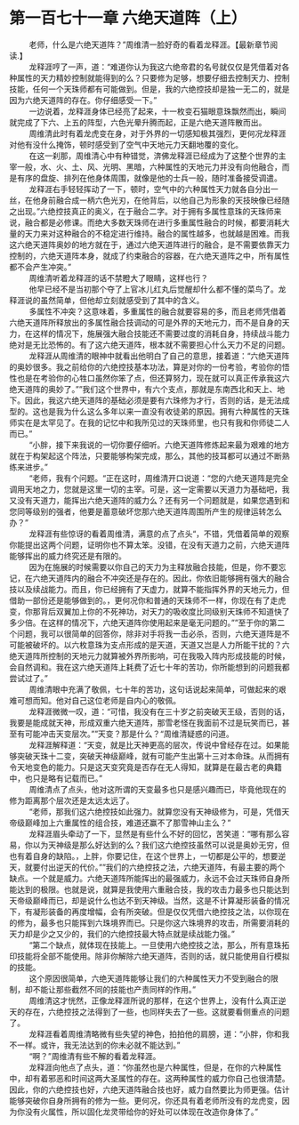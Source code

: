 <h1>第一百七十一章 六绝天道阵（上）</h1>
<div id="content">&nbsp&nbsp&nbsp&nbsp&nbsp&nbsp&nbsp&nbsp
 老师，什么是六绝天道阵？”周维清一脸好奇的看着龙释涯。【最新章节阅读.】
 <br/>&nbsp&nbsp&nbsp&nbsp&nbsp&nbsp&nbsp&nbsp
 龙释涯哼了一声，道：“难道你认为我这六绝帝君的名号就仅仅是凭借着对各种属性的天力精妙控制就能得到的么？只要修为足够，想要仔细去控制天力、控制技能，任何一个天珠师都有可能做到。但是，我的六绝控技却是独一无二的，就是因为六绝天道阵的存在。你仔细感受一下。”
 <br/>&nbsp&nbsp&nbsp&nbsp&nbsp&nbsp&nbsp&nbsp
 一边说着，龙释涯身体已经亮了起来，十一枚变石猫眼意珠飘然而出，瞬间就完成了下六、上五的阵型，六色光晕升腾而起，正是六绝天道阵散而出。
 <br/>&nbsp&nbsp&nbsp&nbsp&nbsp&nbsp&nbsp&nbsp
 周维清此时有着龙虎变在身，对于外界的一切感知极其强烈，更何况龙释涯对他有没什么掩饰，顿时感受到了空气中天地元力天翻地覆的变化。
 <br/>&nbsp&nbsp&nbsp&nbsp&nbsp&nbsp&nbsp&nbsp
 在这一刹那，周维清心中有种错觉，渀佛龙释涯已经成为了这整个世界的主宰一般，水、火、土、风、光明、黑暗，六种属性的天地元力并没有向他融合，而是有序的盘旋、排列在他身体周围，就像是他的士兵一般，随时准备接受调遣。
 <br/>&nbsp&nbsp&nbsp&nbsp&nbsp&nbsp&nbsp&nbsp
 龙释涯右手轻轻挥动了一下，顿时，空气中的六种属性天力就各自分出一丝，在他身前融合成一柄六色光刃，在他背后，以他自己为形象的天技映像已经随之出现。”六绝控技真正的奥义，在于融合二字。对于拥有多属性意珠的天珠师来说，融合都是必修课。而绝大多数天珠师在进行多重属性融合的时候，都要消耗大量的天力来对这种融合的不稳定进行维持。融合的属性越多，也就越是困难。而我这六绝天道阵奥妙的地方就在于，通过六绝天道阵进行的融合，是不需要依靠天力控制的，六绝天道阵本身，就成了约束融合的容器，在六绝天道阵之中，所有属性都不会产生冲突。”
 <br/>&nbsp&nbsp&nbsp&nbsp&nbsp&nbsp&nbsp&nbsp
 周维清听着龙释涯的话不禁瞪大了眼睛，这样也行？
 <br/>&nbsp&nbsp&nbsp&nbsp&nbsp&nbsp&nbsp&nbsp
 他早已经不是当初那个夺了上官冰儿红丸后觉醒却什么都不懂的菜鸟了。龙释涯说的虽然简单，但他却立刻就感受到了其中的含义。
 <br/>&nbsp&nbsp&nbsp&nbsp&nbsp&nbsp&nbsp&nbsp
 多属性不冲突？这意味着，多重属性的融合就要容易的多，而且老师凭借着六绝天道阵所释放出的多属性融合技调动的可是外界的天地元力，而不是自身的天力，在这样的情况下，施展强大融合技能还不需要过度的消耗自身，持续战斗能力绝对是无比恐怖的。有了这六绝天道阵，根本就不需要担心什么天力不足的问题。
 <br/>&nbsp&nbsp&nbsp&nbsp&nbsp&nbsp&nbsp&nbsp
 龙释涯从周维清的眼神中就看出他明白了自己的意思，接着道：“六绝天道阵的奥妙很多。我之前给你的六绝控技基本功法，算是对你的一份考验，考验你的悟性也是在考验你的心牲口虽然你笨了点，但还算努力，现在就可以真正传承我这六绝天道阵的奥妙了。””我们这个世界中，有六个支点，那就是东南西北和天上、地下。因此，我这六绝天道阵的基础必须是要有六珠修为才行，否则的话，是无法成型的。这也是我为什么这么多年以来一直没有收徒弟的原因。拥有六种属性的天珠师实在是太罕见了。在我的记忆中和我所见过的天珠师里，也只有我和你师徒二人而已。”
 <br/>&nbsp&nbsp&nbsp&nbsp&nbsp&nbsp&nbsp&nbsp
 “小胖，接下来我说的一切你要仔细听。六绝天道阵修炼起来最为艰难的地方就在于构架起这个阵法，只要能够构架完成，那么，其他的技耳都可以通过不断熟练来进步。”
 <br/>&nbsp&nbsp&nbsp&nbsp&nbsp&nbsp&nbsp&nbsp
 “老师，我有个问题。“正在这时，周维清开口说道：“您的六绝天道阵是完全调用天地之力，您就是这里一切的主宰。可是，这一定需要以天道力为基础吧，我又没有天道力，能挥出六绝天道阵的威力么？还有另一个问题就是，如果您遇到和您同等级别的强者，他要是蓄意破坏您那六绝天道阵周围所产生的规律运转怎么办？”
 <br/>&nbsp&nbsp&nbsp&nbsp&nbsp&nbsp&nbsp&nbsp
 龙释涯有些惊讶的看着周维清，满意的点了点头“，不错，凭借着简单的观察你能提出这两个问题，证明你也不算太笨。没错，在没有天道力之前，六绝天道阵能够挥出的威力终究还是有限的。
 <br/>&nbsp&nbsp&nbsp&nbsp&nbsp&nbsp&nbsp&nbsp
 因为在施展的时候需要以你自己的天力为主释放融合技能，但是，你不要忘记，在六绝天道阵内的融合不冲突还是存在的。因此，你依旧能够拥有强大的融合技以及续战能力。而且，你已经拥有了天虚力，就算不能指挥外界的天地元力，但借助一部份还是能够做到的。，更何况你和普通的天珠师不一样，你现在有了走虎变，你那背后双翼加上你的不死神功，对天力的吸收度比同级别天珠师不知道快了多少倍。在这样的情况下，六绝天道阵你使用起来是毫无问题的。””至于你的第二个问题，我可以很简单的回答你，除非对手将我一击必杀，否则，六绝天道阵是不可能被破坏的。以六枚意珠为支点形成的是天道，天道又岂是人力所能干扰的？六绝天道阵所控制的天地元力就算被外界所影响，可在我吸入阵内形成技能的时候，会自然调和。我在这六绝天道阵上耗费了近七十年的苦功，你所能想到的问题我都尝试过了。”
 <br/>&nbsp&nbsp&nbsp&nbsp&nbsp&nbsp&nbsp&nbsp
 周维清眼中充满了敬佩，七十年的苦功，这句话说起来简单，可做起来的艰难可想而知。他对自己这位老师是自内心的敬佩。
 <br/>&nbsp&nbsp&nbsp&nbsp&nbsp&nbsp&nbsp&nbsp
 龙释涯微微一叹，道：“可惜，我没有在三十岁之前突破天王级，否则的话，我要是能成就天神，形成双重六绝天道阵，那雪老怪在我面前不过是玩笑而已，甚至有可能冲击天变层次。””天变？那是什么？“周维清疑惑的问道。
 <br/>&nbsp&nbsp&nbsp&nbsp&nbsp&nbsp&nbsp&nbsp
 龙释涯解释道：“天变，就是比天神更高的层次，传说中曾经存在过。如果能够突破天珠十二变，突破天神级巅峰，就有可能产生出第十三对本命珠。从而拥有令天地变色的能力。只是这天变究竟是否存在无人得知，就算是在最古老的典籍中，也只是略有记载而已。”
 <br/>&nbsp&nbsp&nbsp&nbsp&nbsp&nbsp&nbsp&nbsp
 周维清点了点头，他对这所谓的天变最多也只是感兴趣而已，毕竟他现在的修为距离那个层次还是太远太远了。
 <br/>&nbsp&nbsp&nbsp&nbsp&nbsp&nbsp&nbsp&nbsp
 “老师，那我们这六绝控技如此强力。就算您没有天神级修为，可是，凭借天帝级巅峰加上六重属性的组合技，难道还赢不了那雪神山主么？”
 <br/>&nbsp&nbsp&nbsp&nbsp&nbsp&nbsp&nbsp&nbsp
 龙释涯眉头牵动了一下，显然是有些什么不好的回忆，苦笑道：“哪有那么容易，你以为天神级是那么好达到的么？我们这六绝控技虽然可以说是奥妙无穷，但也有着自身的缺陷。，上胖，你要记住，在这个世界上，一切都是公平的，想要逆天，就要付出逆天的代价。””我们的六绝控技之法，六绝天道阵，有最主要的两个缺点。一个就是威力。六绝天道阵所能挥出的最强威力，永远不会过天珠师自身所能达到的极限。也就是说，就算是我使用六重融合技，我的攻击力最多也只能达到天帝级巅峰而已，却是说什么也达不到天神级。当然，这是不计算凝形装备的情况下，有凝形装备的再度增幅，会有所突破。但是仅仅凭借六绝控技之法，以你现在的修为，最多也只能挥到六珠境界而已。只是你这六珠境界的攻击，所需要消耗的天力却是少之又少的，我们的六绝控技最大特点就是续战能力强。”
 <br/>&nbsp&nbsp&nbsp&nbsp&nbsp&nbsp&nbsp&nbsp
 “第二个缺点，就体现在技能上。一旦使用六绝控技之法，那么，所有意珠拓印技能将全部不能使用。除非你解除六绝天道阵，否则的话，就只能使用自行模拟的技能。
 <br/>&nbsp&nbsp&nbsp&nbsp&nbsp&nbsp&nbsp&nbsp
 这个原因很简单，六绝天道阵能够让我们的六种属性天力不受到融合的限制，却不能让那些截然不同的技能也产责同样的作用。”
 <br/>&nbsp&nbsp&nbsp&nbsp&nbsp&nbsp&nbsp&nbsp
 周维清这才恍然，正像龙释涯所说的那样，在这个世界上，没有什么真正逆天的存在，六绝控技之法得到了一些，也同样失去了一些。这就要看侧重点的问题了。
 <br/>&nbsp&nbsp&nbsp&nbsp&nbsp&nbsp&nbsp&nbsp
 龙释涯看着周维清略微有些失望的神色，拍拍他的肩膀，道：“小胖，你和我不一样。或许，我无法达到的你未必就不能达到。”
 <br/>&nbsp&nbsp&nbsp&nbsp&nbsp&nbsp&nbsp&nbsp
 “啊？”周维清有些不解的看着龙释涯。
 <br/>&nbsp&nbsp&nbsp&nbsp&nbsp&nbsp&nbsp&nbsp
 龙释涯向他点了点头，道：“你虽然也是六种属性，但是，在你的六种属性中，却有着邪恶和时间这两大圣属性的存在。这两种属性的威力你自己也很清楚。因此，你的六绝控技也好，六绝天道阵融合技也好，威力自然要比为师更强。估计能够突破你自身所拥有的修为一些。更何况，你还具有着老师所没有的龙虎变，因为你没有火属性，所以固化龙灵带给你的好处可以体现在改造你身体了。”
 <br/>&nbsp&nbsp&nbsp&nbsp&nbsp&nbsp&nbsp&nbsp
 <br/>&nbsp&nbsp&nbsp&nbsp&nbsp&nbsp&nbsp&nbsp
</div>
